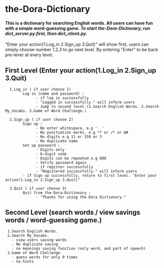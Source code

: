 # the-Dora-Dictionary
#### This is a dictionary for searching English words. All users can have fun with a simple word-guessing game. ***To start the-Dora-Dictionary, run dict_server.py first, then dict_client.py.*** 

"Enter your action(1.Log_in 2.Sign_up 3.Quit)" will show first, users can simply choose number 1,2,3 to go next level.
By entering "Enter" to be back pre-lever at every level.

## First Level (Enter your action(1.Log_in 2.Sign_up 3.Quit)
      1.Log_in ( if user choose 1)
            Log in (name and password) :
                  - if log in successfully
                  - "Logged in successfully." will inform users
                  - Jump to second level.(1.Search English Words. 2.Search My_Vocabs. 3.Game of Word Challenge.)

      2.Sign_up ( if user choose 2)
            Sign up :
                  - No enter whitespace, e.g '  '
                  - No punctuation marks, e.g ** or /* or @#
                  - No digits e.g 11 or 159 or 3
                  - No duplicate name
            Set up password :
                  - Digits only
                  - 6-digit code
                  - Digits can be repeated e.g 888
                  - Verify passowrd again
                  - if register successfully
                  - "Registered successfully." will inform users
            - if Sign up successfully, return to first level. "Enter your action(1.Log_in 2.Sign_up 3.Quit)"

      3.Quit ( if user choose 3)
            Quit from the-Dora-Dictionary :
                  - "Thanks for using the Dora Dictionary."


## Second Level (search words / view savings words /  word-guessing game.)
     1.Search English Words.
     2.Search My_Vocabs. 
       - view users saving words
       - No duplicate saving
       - no meanings saving function (only word, and part of speech)
     3.Game of Word Challenge.
       - guess words for only 9 times
       - no hints
